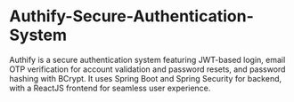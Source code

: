 # Authify-Secure-Authentication-System
Authify is a secure authentication system featuring JWT-based login, email OTP verification for account validation and password resets, and password hashing with BCrypt. It uses Spring Boot and Spring Security for backend, with a ReactJS frontend for seamless user experience.
